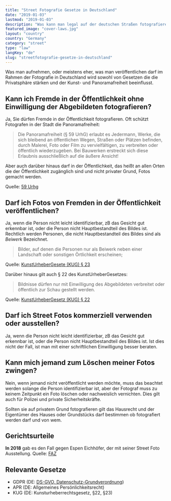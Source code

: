 ```yaml
---
title: "Street Fotografie Gesetze in Deutschland"
date: "2019-01-03"
lastmod: "2019-01-03"
description: "Was kann man legal auf der deutschen Straßen fotografieren?"
featured_image: "cover-laws.jpg"
layout: "country"
country: "Germany"
category: "street"
type: "law"
langKey: "de"
slug: "streetfotografie-gesetze-in-deutschland"
---
```


Was man aufnehmen, oder meistens eher, was man veröffentlichen darf im Rahmen der Fotografie in Deutschland wird sowohl von Gesetzen die die Privatsphäre stärken und der Kunst- und Panoramafreiheit beeinflusst.

## Kann ich Fremde in der Öffentlichkeit ohne Einwilligung der Abgebildeten fotografieren?

Ja, Sie dürfen Fremde in der Öffentlichkeit fotografieren. Oft schützt Fotografen in der Stadt die Panoramafreiheit:

> Die Panoramafreiheit (§ 59 UrhG) erlaubt es Jedermann, Werke, die sich bleibend an öffentlichen Wegen, Straßen oder Plätzen befinden, durch Malerei, Foto oder Film zu vervielfältigen, zu verbreiten oder öffentlich wiederzugeben. Bei Bauwerken erstreckt sich diese Erlaubnis ausschließlich auf die äußere Ansicht!

Aber auch darüber hinaus darf in der Öffentlichkeit, das heißt an allen Orten die der Öffentlichkeit zugänglich sind und nicht privater Grund, Fotos gemacht werden.

Quelle: [59 Urhg](https://www.gesetze-im-internet.de/urhg/__59.html)

## Darf ich Fotos von Fremden in der Öffentlichkeit veröffentlichen?

Ja, wenn die Person nicht leicht identifizierbar, zB das Gesicht gut erkennbar ist, oder die Person nicht Hauptbestandteil des Bildes ist. Rechtlich werden Personen, die nicht Hauptbestandteil des Bildes sind als _Beiwerk_ Bezeichnet.

> Bilder, auf denen die Personen nur als Beiwerk neben einer Landschaft oder sonstigen Örtlichkeit erscheinen;

Quelle: [KunstUrheberGesete (KUG) § 23](https://www.gesetze-im-internet.de/kunsturhg/__23.html)

Darüber hinaus gilt auch § 22 des KunstUrheberGesetzes:

> Bildnisse dürfen nur mit Einwilligung des Abgebildeten verbreitet oder öffentlich zur Schau gestellt werden.

Quelle: [KunstUrheberGesetz (KUG) § 22](https://www.gesetze-im-internet.de/kunsturhg/__22.html)

## Darf ich Street Fotos kommerziell verwenden oder ausstellen?

Ja, wenn die Person nicht leicht identifizierbar, zB das Gesicht gut erkennbar ist, oder die Person nicht Hauptbestandteil des Bildes ist. Ist dies nicht der Fall, ist man mit einer schriftlichen Einwilligung besser beraten.

## Kann mich jemand zum Löschen meiner Fotos zwingen?

Nein, wenn jemand nicht veröffentlicht werden möchte, muss das beachtet werden solange die Person identifizierbar ist, aber der Fotograf muss zu keinem Zeitpunkt ein Foto löschen oder nachweislich vernichten. Dies gilt auch für Polizei und private Sicherheitskräfte.

Sollten sie auf privatem Grund fotografieren gilt das Hausrecht und der Eigentümer des Hauses oder Grundstücks darf bestimmen ob fotografiert werden darf und von wem.

## Gerichtsurteile

**In 2018** gab es den Fall gegen Espen Eichhöfer, der mit seiner Street Foto Ausstellung. Quelle: [FAZ](https://www.faz.net/aktuell/feuilleton/debatten/verfassungsgericht-neues-gesetz-fuer-strassenfotografen-15529676.html)

## Relevante Gesetze

- GDPR (DE: [DS-GVO, Datenschutz-Grundverordnung][])
- APR (DE: Allgemeines Persönlichkeitsrecht)
- KUG (DE: Kunsturheberrechtsgesetz, §22, §23)

[ds-gvo, datenschutz-grundverordnung]: https://www.privacy-regulation.eu/de/index.htm
